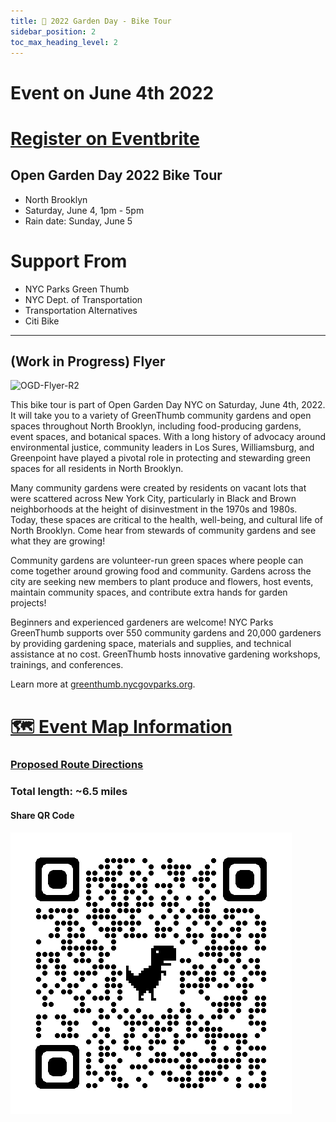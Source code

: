 ```yaml
---
title: 📅 2022 Garden Day - Bike Tour
sidebar_position: 2
toc_max_heading_level: 2
---
```

# Event on June 4th 2022 
# [Register on Eventbrite](https://www.eventbrite.com/e/north-brooklyn-gardens-bike-tour-tickets-329216935717?utm-campaign=social%2Cemail&utm-content=attendeeshare&utm-medium=discovery&utm-source=strongmail&utm-term=listing)
 
## Open Garden Day 2022 Bike Tour 
+ North Brooklyn
+ Saturday, June 4, 1pm - 5pm
+ Rain date: Sunday, June 5
 


# Support From 
+ NYC Parks Green Thumb
+ NYC Dept. of Transportation
+ Transportation Alternatives
+ Citi Bike

---
## (Work in Progress) Flyer 
![OGD-Flyer-R2](https://user-images.githubusercontent.com/22154417/161441702-bcf36c10-0250-45d2-ad15-9aef5b859cf3.png)


This bike tour is part of Open Garden Day NYC on Saturday, June 4th, 2022.
It will take you to a variety of GreenThumb community gardens and open spaces throughout North Brooklyn, including food-producing gardens, event spaces, and botanical spaces. With a long history of advocacy around environmental justice, community leaders in Los Sures, Williamsburg, and 
Greenpoint have played a pivotal role in protecting and stewarding green spaces for all residents in North Brooklyn. 

Many community gardens were created by residents on vacant lots that were scattered across New York City, particularly in Black and Brown neighborhoods at the height of disinvestment in the 1970s and 1980s. Today, these spaces are critical to the health, well-being, and cultural life of North Brooklyn. Come hear from stewards of community gardens and see what they are growing! 
 
Community gardens are volunteer-run green spaces where people can come together around growing food and community. Gardens across the city are seeking new members to plant produce and flowers, host events, maintain community spaces, and contribute extra hands for garden projects!

Beginners and experienced gardeners are welcome! 
NYC Parks GreenThumb supports over 550 community gardens and 20,000 gardeners by providing gardening space, materials and supplies, and technical assistance at no cost. GreenThumb hosts innovative gardening workshops, trainings, and conferences. 

Learn more at [greenthumb.nycgovparks.org](https://greenthumb.nycgovparks.org/). 



# [🗺️ Event Map Information](./Map.mdx)
### [Proposed Route Directions](https://www.google.com/maps/@39.7157659,-73.9608142,14z/data=!4m2!6m1!1s17nYSWAgDGQOHC7chBfvalj1UAhuKJMlj?authuser=1)
### Total length: ~6.5 miles 


#### Share QR Code
![QRCode](/ShareQR2022.png)





